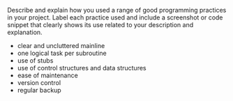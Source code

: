 Describe and explain how you used a range of good programming practices in your project. Label each practice used and include a screenshot or code snippet that clearly shows its use related to your description and explanation.
- clear and uncluttered mainline
- one logical task per subroutine
- use of stubs
- use of control structures and data structures
- ease of maintenance
- version control
- regular backup
